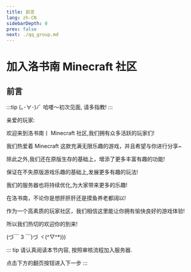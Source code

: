 ```yaml
---
title: 前言
lang: zh-CN
sidebarDepth: 0
prev: false
next: ./qq_group.md
---
```


# 加入洛书南 Minecraft 社区

## 前言

:::tip (｡･∀･)ﾉﾞ
哈喽～初次见面, 请多指教!
:::

亲爱的玩家:

欢迎来到洛书南丨 Minecraft 社区,我们拥有众多活跃的玩家们!

我们热爱着 Minecraft 这款充满无限乐趣的游戏，并且希望与你进行分享~

除此之外,我们还在原版生存的基础上，增添了更多丰富有趣的功能!

保证在不失原版游戏乐趣的基础上,发展更多有趣的玩法!

我们的服务器也将持续优化,为大家带来更多的乐趣!

在洛书南，不论你是想肝肝肝还是摸鱼养老都阔以!

作为一个高素质的玩家社区，我们相信这里能让你拥有愉快良好的游戏体验!

所以我们热切的欢迎你的到来!

(づ￣ 3 ￣)づ ヾ(^▽^\*)))

::: tip
请认真阅读本节内容, 按照审核流程加入服务器.

点击下方的翻页按钮进入下一步
:::
